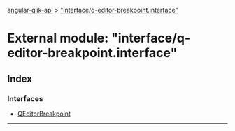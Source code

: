 [angular-qlik-api](../README.md) > ["interface/q-editor-breakpoint.interface"](../modules/_interface_q_editor_breakpoint_interface_.md)

# External module: "interface/q-editor-breakpoint.interface"

## Index

### Interfaces

* [QEditorBreakpoint](../interfaces/_interface_q_editor_breakpoint_interface_.qeditorbreakpoint.md)

---

